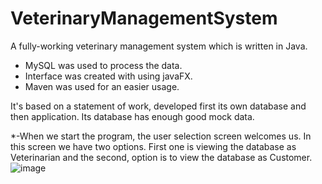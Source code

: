 # VeterinaryManagementSystem
A fully-working veterinary management system which is written in Java.
* MySQL was used to process the data.
* Interface was created with using javaFX.
* Maven was used for an easier usage.

It's based on a statement of work, developed first its own database and then application. Its database has enough good mock data.

*-When we start the program, the user selection screen welcomes us. In this screen we have two options. First one is viewing the database as Veterinarian and the second, option is to view the database as Customer.
![image](https://user-images.githubusercontent.com/69761460/134667903-9f8b9d96-40db-4fc7-8221-2bc37a5a81ec.png)




